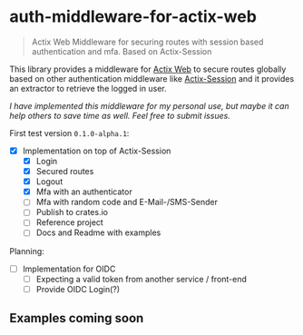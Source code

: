 # auth-middleware-for-actix-web
> Actix Web Middleware for securing routes with session based authentication and mfa. Based on Actix-Session

This library provides a middleware for [Actix Web](https://github.com/actix/actix-web) to secure routes globally based on other authentication middleware like [Actix-Session](https://github.com/actix/actix-extras/tree/master/actix-session) and it provides an extractor to retrieve the logged in user.

*I have implemented this middleware for my personal use, but maybe it can help others to save time as well. Feel free to submit issues.*

First test version `0.1.0-alpha.1`:
- [x] Implementation on top of Actix-Session
    - [x] Login
    - [x] Secured routes
    - [x] Logout
    - [x] Mfa with an authenticator
    - [ ] Mfa with random code and E-Mail-/SMS-Sender
    - [ ] Publish to crates.io
    - [ ] Reference project
    - [ ] Docs and Readme with examples

Planning:
- [ ] Implementation for OIDC
    - [ ] Expecting a valid token from another service / front-end
    - [ ] Provide OIDC Login(?)

## Examples coming soon







